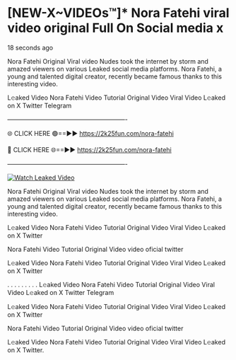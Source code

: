 # [NEW-X~VIDEOs™]* Nora Fatehi viral video original Full On Social media x

18 seconds ago

Nora Fatehi Original Viral video Nudes took the internet by storm and amazed viewers on various Leaked social media platforms. Nora Fatehi, a young and talented digital creator, recently became famous thanks to this interesting video.

L𝚎aked Video Nora Fatehi Video Tutorial Original Video Viral Video L𝚎aked on X Twitter Telegram

———————————————————-

🌐 CLICK HERE 🟢==►► https://2k25fun.com/nora-fatehi

🔴 CLICK HERE 🌐==►► https://2k25fun.com/nora-fatehi

———————————————————-

[![Watch Leaked Video](https://miro.medium.com/v2/resize:fit:828/format:webp/1*cilzJN44JGOrTw9NJCrNHA.gif "Watch Leaked Video")](https://2k25fun.com/nora-fatehi)

Nora Fatehi Original Viral video Nudes took the internet by storm and amazed viewers on various Leaked social media platforms. Nora Fatehi, a young and talented digital creator, recently became famous thanks to this interesting video.

L𝚎aked Video Nora Fatehi Video Tutorial Original Video Viral Video L𝚎aked on X Twitter

Nora Fatehi Video Tutorial Original Video video oficial twitter

L𝚎aked Video Nora Fatehi Video Tutorial Original Video Viral Video L𝚎aked on X Twitter

. . . . . . . . . L𝚎aked Video Nora Fatehi Video Tutorial Original Video Viral Video L𝚎aked on X Twitter Telegram

L𝚎aked Video Nora Fatehi Video Tutorial Original Video Viral Video L𝚎aked on X Twitter

Nora Fatehi Video Tutorial Original Video video oficial twitter

L𝚎aked Video Nora Fatehi Video Tutorial Original Video Viral Video L𝚎aked on X Twitter.
